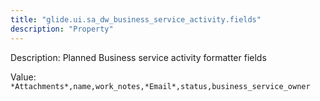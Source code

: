 ```yaml
---
title: "glide.ui.sa_dw_business_service_activity.fields"
description: "Property"
---
```


Description: Planned Business service activity formatter fields

Value: `*Attachments*,name,work_notes,*Email*,status,business_service_owner`